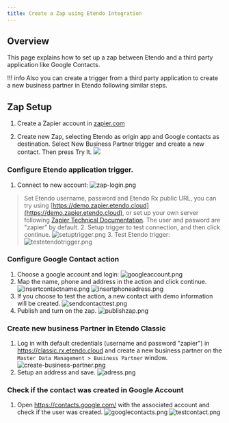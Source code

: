 ```yaml
---
title: Create a Zap using Etendo Integration
---
```


## Overview

This page explains how to set up a zap between Etendo and a third party application like Google Contacts.

!!! info
    Also you can create a trigger from a third party application to create a new business partner in Etendo following similar steps.

## Zap Setup

1. Create a Zapier account in [zapier.com](https://zapier.com/)

2. Create new Zap, selecting Etendo as origin app and Google contacts as destination. Select New Business Partner trigger and create a new contact. Then press Try It.
   ![](/assets/drive/9uVuQ5Irprg2Db9QrZWGSbOjPVy2gYENBjTyaTNMBaFHwlwMS_Algpiwxj-5COzJl1QosJH1yJffVdpINjRg_bX38uKp72z7Vejhaj-lth5CV77Dm3EGmFxNKhnSccbQ7Hnyjbgqm5nI1B31Xw.png)

### Configure Etendo application trigger.

1. Connect to new account:
   ![zap-login.png](/assets/legacy/enduserdocumentation/integrations/zapier/zap-login.png)

> Set Etendo username, password and Etendo Rx public URL, you can try using [https://demo.zapier.etendo.cloud](https://demo.zapier.etendo.cloud), or set up your own server following [Zapier Technical Documentation](https://en/technical-documentation/etendo-environment/platform/modules/integrations/zapier-integrations).
> The user and pasword are "zapier" by default.
>  2. Setup trigger to test connection, and then click continue.
> ![setuptrigger.png](/assets/legacy/enduserdocumentation/integrations/zapier/setuptrigger.png) 3. Test Etendo trigger:
> ![testetendotrigger.png](/assets/legacy/enduserdocumentation/integrations/zapier/testetendotrigger.png)

### Configure Google Contact action

1. Choose a google account and login:
   ![googleaccount.png](/assets/legacy/enduserdocumentation/integrations/zapier/googleaccount.png)
2. Map the name, phone and address in the action and click continue.
   ![insertcontactname.png](/assets/legacy/enduserdocumentation/integrations/zapier/insertcontactname.png)
   ![insertphoneadress.png](/assets/legacy/enduserdocumentation/integrations/zapier/insertphoneadress.png)
3. If you choose to test the action, a new contact with demo information will be created.
   ![sendcontacttest.png](/assets/legacy/enduserdocumentation/integrations/zapier/sendcontacttest.png)
4. Publish and turn on the zap.
   ![publishzap.png](/assets/legacy/enduserdocumentation/integrations/zapier/publishzap.png)

### Create new business Partner in Etendo Classic

1. Log in with default credentials (username and password "zapier") in https://classic.rx.etendo.cloud and create a new business partner on the `Master Data Management > Business Partner` window.
   ![create-business-partner.png](/assets/legacy/enduserdocumentation/integrations/zapier/create-business-partner.png)
2. Setup an address and save.
   ![adress.png](/assets/legacy/enduserdocumentation/integrations/zapier/adress.png)

### Check if the contact was created in Google Account

1. Open https://contacts.google.com/ with the associated account and check if the user was created.
   ![googlecontacts.png](/assets/legacy/enduserdocumentation/integrations/zapier/googlecontacts.png)
   ![testcontact.png](/assets/legacy/enduserdocumentation/integrations/zapier/testcontact.png)
